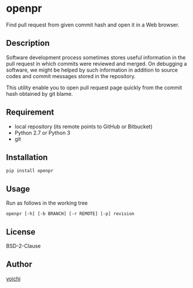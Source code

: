 openpr
======

Find pull request from given commit hash and open it in a Web browser.

## Description

Software development process sometimes stores useful information in the pull
request in which commits were reviewed and merged. On debugging a software,
we might be helped by such information in addition to source codes and commit
messages stored in the repository.

This utility enable you to open pull request page quickly from the commit hash
obtained by git blame.

## Requirement

* local repository (its remote points to GitHub or Bitbucket)
* Python 2.7 or Python 3
* git

## Installation

	pip install openpr

## Usage

Run as follows in the working tree

	openpr [-h] [-b BRANCH] [-r REMOTE] [-p] revision

## License

BSD-2-Clause

## Author

[yoichi](https://github.com/yoichi)